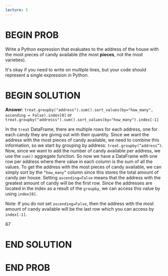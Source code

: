 ```yaml
---
lecture: 5
---
```


# BEGIN PROB

Write a Python expression that evaluates to the address of the house
with the most pieces of candy available (the most **pieces**, not the
most varieties).

It's okay if you need to write on multiple lines, but your code should
represent a single expression in Python.


# BEGIN SOLUTION

**Answer**: `treat.groupby("address").sum().sort_values(by="how_many", ascending = False).index[0]` or `treat.groupby("addresss").sum().sort_values(by="how_many").index[-1]`

In the `treat` DataFrame, there are multiple rows for each address, one for each candy they are giving out with their quantity. Since we want the address with the most pieces of candy available, we need to combine this information, so we start by grouping by address: `treat.groupby(“address”)`. Now, since we want to add the number of candy available per address, we use the `sum()` aggregate function. So now we have a DataFrame with one row per address where there value in each column is the sum of all the values. To get the address with the most pieces of candy available, we can simply sort by the `“how_many”` column since this stores the total amount of candy per house. Setting `ascending=False` means that the address with the greatest amount of candy will be the first row. Since the addresses are located in the index as a result of the `groupby`, we can access this value by using `index[0]`.

Note: If you do not set `ascending=False`, then the address with the most amount of candy available will be the last row which you can access by `index[-1]`.

<average>67</average>

# END SOLUTION

# END PROB